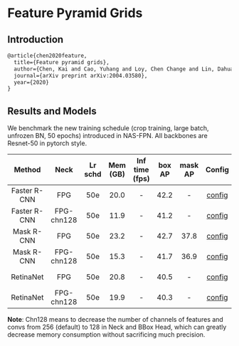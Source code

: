 # Feature Pyramid Grids

## Introduction

```latex
@article{chen2020feature,
  title={Feature pyramid grids},
  author={Chen, Kai and Cao, Yuhang and Loy, Chen Change and Lin, Dahua and Feichtenhofer, Christoph},
  journal={arXiv preprint arXiv:2004.03580},
  year={2020}
}
```

## Results and Models

We benchmark the new training schedule (crop training, large batch, unfrozen BN, 50 epochs) introduced in NAS-FPN.
All backbones are Resnet-50 in pytorch style.

| Method       | Neck        | Lr schd | Mem (GB) | Inf time (fps) | box AP | mask AP | Config | Download |
|:------------:|:-----------:|:-------:|:--------:|:--------------:|:------:|:-------:|:-------:|:--------:|
| Faster R-CNN | FPG         | 50e     | 20.0     | -              | 42.2   | -       |[config](https://github.com/open-mmlab/mmdetection/tree/master/configs/fpg/faster_rcnn_r50_fpg_crop640_50e_coco.py) |[model](http://download.openmmlab.com/mmdetection/v2.0/fpg/faster_rcnn_r50_fpg_crop640_50e_coco/faster_rcnn_r50_fpg_crop640_50e_coco-76220505.pth) &#124; [log](http://download.openmmlab.com/mmdetection/v2.0/fpg/faster_rcnn_r50_fpg_crop640_50e_coco/20210218_223520.log.json) |
| Faster R-CNN | FPG-chn128  | 50e     | 11.9     | -              | 41.2   | -       |[config](https://github.com/open-mmlab/mmdetection/tree/master/configs/fpg/faster_rcnn_r50_fpg-chn128_crop640_50e_coco.py) |[model](http://download.openmmlab.com/mmdetection/v2.0/fpg/faster_rcnn_r50_fpg-chn128_crop640_50e_coco/faster_rcnn_r50_fpg-chn128_crop640_50e_coco-24257de9.pth) &#124; [log](http://download.openmmlab.com/mmdetection/v2.0/fpg/faster_rcnn_r50_fpg-chn128_crop640_50e_coco/20210218_221412.log.json) |
| Mask R-CNN   | FPG         | 50e     | 23.2     | -              | 42.7   | 37.8    |[config](https://github.com/open-mmlab/mmdetection/tree/master/configs/fpg/mask_rcnn_r50_fpg_crop640_50e_coco.py) |[model](http://download.openmmlab.com/mmdetection/v2.0/fpg/mask_rcnn_r50_fpg_crop640_50e_coco/mask_rcnn_r50_fpg_crop640_50e_coco-c5860453.pth) &#124; [log](http://download.openmmlab.com/mmdetection/v2.0/fpg/mask_rcnn_r50_fpg_crop640_50e_coco/20210222_205447.log.json) |
| Mask R-CNN   | FPG-chn128  | 50e     | 15.3     | -              | 41.7   | 36.9    |[config](https://github.com/open-mmlab/mmdetection/tree/master/configs/fpg/mask_rcnn_r50_fpg-chn128_crop640_50e_coco.py) |[model](http://download.openmmlab.com/mmdetection/v2.0/fpg/mask_rcnn_r50_fpg-chn128_crop640_50e_coco/mask_rcnn_r50_fpg-chn128_crop640_50e_coco-5c6ea10d.pth) &#124; [log](http://download.openmmlab.com/mmdetection/v2.0/fpg/mask_rcnn_r50_fpg-chn128_crop640_50e_coco/20210223_025039.log.json) |
| RetinaNet    | FPG         | 50e     | 20.8     | -              | 40.5   | -       |[config](https://github.com/open-mmlab/mmdetection/tree/master/configs/fpg/retinanet_r50_fpg_crop640_50e_coco.py) |[model](http://download.openmmlab.com/mmdetection/v2.0/fpg/retinanet_r50_fpg_crop640_50e_coco/retinanet_r50_fpg_crop640_50e_coco-46fdd1c6.pth) &#124; [log](http://download.openmmlab.com/mmdetection/v2.0/fpg/retinanet_r50_fpg_crop640_50e_coco/20210225_143957.log.json) |
| RetinaNet    | FPG-chn128  | 50e     | 19.9     | -              | 40.3   | -       |[config](https://github.com/open-mmlab/mmdetection/tree/master/configs/fpg/retinanet_r50_fpg-chn128_crop640_50e_coco.py) |[model](http://download.openmmlab.com/mmdetection/v2.0/fpg/retinanet_r50_fpg-chn128_crop640_50e_coco/retinanet_r50_fpg-chn128_crop640_50e_coco-5cf33c76.pth) &#124; [log](http://download.openmmlab.com/mmdetection/v2.0/fpg/retinanet_r50_fpg-chn128_crop640_50e_coco/20210225_184328.log.json) |

**Note**: Chn128 means to decrease the number of channels of features and convs from 256 (default) to 128 in
Neck and BBox Head, which can greatly decrease memory consumption without sacrificing much precision.
